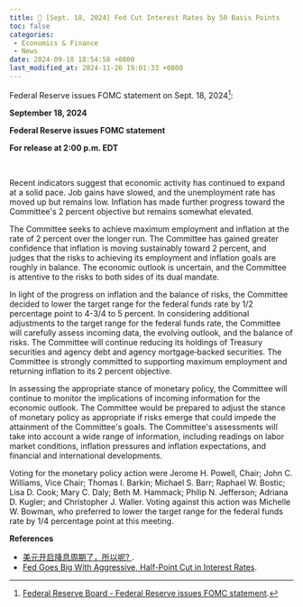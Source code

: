 ```yaml
---
title: 📰 [Sept. 18, 2024] Fed Cut Interest Rates by 50 Basis Points
toc: false
categories:
 - Economics & Finance
 - News
date: 2024-09-18 18:54:58 +0800
last_modified_at: 2024-11-26 19:01:33 +0800
---
```


Federal Reserve issues FOMC statement on Sept. 18, 2024[^1]:

<div class="quote--left" markdown="1">

**September 18, 2024**

**Federal Reserve issues FOMC statement**

**For release at 2:00 p.m. EDT**

<br>

Recent indicators suggest that economic activity has continued to expand at a solid pace. Job gains have slowed, and the unemployment rate has moved up but remains low. Inflation has made further progress toward the Committee's 2 percent objective but remains somewhat elevated.

The Committee seeks to achieve maximum employment and inflation at the rate of 2 percent over the longer run. The Committee has gained greater confidence that inflation is moving sustainably toward 2 percent, and judges that the risks to achieving its employment and inflation goals are roughly in balance. The economic outlook is uncertain, and the Committee is attentive to the risks to both sides of its dual mandate.

In light of the progress on inflation and the balance of risks, the Committee decided to lower the target range for the federal funds rate by 1/2 percentage point to 4-3/4 to 5 percent. In considering additional adjustments to the target range for the federal funds rate, the Committee will carefully assess incoming data, the evolving outlook, and the balance of risks. The Committee will continue reducing its holdings of Treasury securities and agency debt and agency mortgage‑backed securities. The Committee is strongly committed to supporting maximum employment and returning inflation to its 2 percent objective.

In assessing the appropriate stance of monetary policy, the Committee will continue to monitor the implications of incoming information for the economic outlook. The Committee would be prepared to adjust the stance of monetary policy as appropriate if risks emerge that could impede the attainment of the Committee's goals. The Committee's assessments will take into account a wide range of information, including readings on labor market conditions, inflation pressures and inflation expectations, and financial and international developments.

Voting for the monetary policy action were Jerome H. Powell, Chair; John C. Williams, Vice Chair; Thomas I. Barkin; Michael S. Barr; Raphael W. Bostic; Lisa D. Cook; Mary C. Daly; Beth M. Hammack; Philip N. Jefferson; Adriana D. Kugler; and Christopher J. Waller. Voting against this action was Michelle W. Bowman, who preferred to lower the target range for the federal funds rate by 1/4 percentage point at this meeting.

</div>

**References**

- [美元开启降息周期了，所以呢? ](https://www.youtube.com/watch?v=8C3HJGhI2JQ).
- [Fed Goes Big With Aggressive, Half-Point Cut in Interest Rates](https://www.usnews.com/news/economy/articles/2024-09-18/fed-goes-big-with-aggressive-half-point-cut-in-interest-rates).

[^1]: [Federal Reserve Board - Federal Reserve issues FOMC statement](https://www.federalreserve.gov/newsevents/pressreleases/monetary20240918a.htm).
